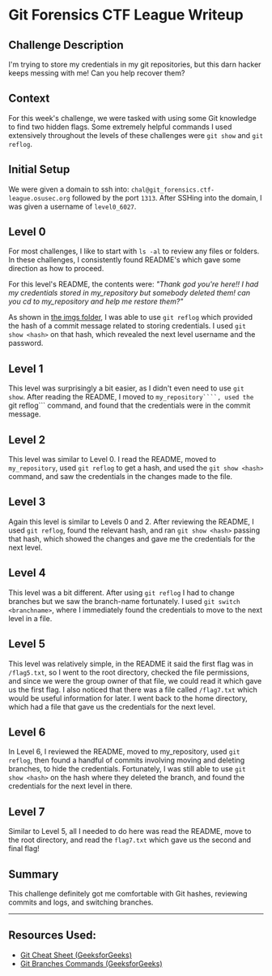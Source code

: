 # Git Forensics CTF League Writeup

## Challenge Description
I'm trying to store my credentials in my git repositories, but this darn hacker keeps messing with me! Can you help recover them?

## Context
For this week's challenge, we were tasked with using some Git knowledge to find two hidden flags. Some extremely helpful commands I used extensively throughout the levels of these challenges were ```git show``` and ```git reflog```. 

## Initial Setup
We were given a domain to ssh into: ```chal@git_forensics.ctf-league.osusec.org``` followed by the port ```1313```. After SSHing into the domain, I was given a username of ```level0_6027```.

## Level 0 
For most challenges, I like to start with ```ls -al``` to review any files or folders. In these challenges, I consistently found README's which gave some direction as how to proceed.

For this level's README, the contents were: 
*"Thank god you're here!!
I had my credentials stored in my_repository but somebody deleted them!
can you cd to my_repository and help me restore them?"*

As shown in [the imgs folder](/git_forensics/imgs), I was able to use ```git reflog``` which provided the hash of a commit message related to storing credentials. I used ```git show <hash>``` on that hash, which revealed the next level username and the password.

## Level 1
This level was surprisingly a bit easier, as I didn't even need to use ```git show```. After reading the README, I moved to ```my_repository````, used the ```git reflog``` command, and found that the credentials were in the commit message. 

## Level 2
This level was similar to Level 0. I read the README, moved to ```my_repository```, used ```git reflog``` to get a hash, and used the ```git show <hash>``` command, and saw the credentials in the changes made to the file.

## Level 3
Again this level is similar to Levels 0 and 2. After reviewing the README, I used ```git reflog```, found the relevant hash, and ran ```git show <hash>``` passing that hash, which showed the changes and gave me the credentials for the next level.

## Level 4
This level was a bit different. After using ```git reflog``` I had to change branches but we saw the branch-name fortunately. I used ```git switch <branchname>```, where I immediately found the credentials to move to the next level in a file. 

## Level 5
This level was relatively simple, in the README it said the first flag was in ```/flag5.txt```, so I went to the root directory, checked the file permissions, and since we were the group owner of that file, we could read it which gave us the first flag. I also noticed that there was a file called ```/flag7.txt``` which would be useful information for later. I went back to the home directory, which had a file that gave us the credentials for the next level.

## Level 6 
In Level 6, I reviewed the README, moved to my_repository, used ```git reflog```, then found a handful of commits involving moving and deleting branches, to hide the credentials. Fortunately, I was still able to use ```git show <hash>``` on the hash where they deleted the branch, and found the credentials for the next level in there.

## Level 7
Similar to Level 5, all I needed to do here was read the README, move to the root directory, and read the ```flag7.txt``` which gave us the second and final flag!

## Summary 
This challenge definitely got me comfortable with Git hashes, reviewing commits and logs, and switching branches. 

---

## Resources Used:
- [Git Cheat Sheet (GeeksforGeeks)](https://www.geeksforgeeks.org/git-cheat-sheet/)
- [Git Branches Commands (GeeksforGeeks)](https://www.geeksforgeeks.org/git-list-all-branches/)

